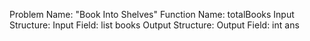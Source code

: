 Problem Name: "Book Into Shelves"
Function Name: totalBooks
Input Structure:
Input Field: list<int> books
Output Structure:
Output Field: int ans
